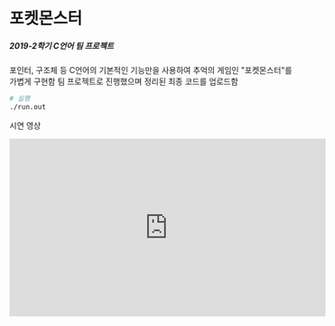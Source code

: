 

# 포켓몬스터

##### 2019-2학기 C언어 팀 프로젝트

포인터, 구조체 등 C언어의 기본적인 기능만을 사용하여 추억의 게임인 "포켓몬스터"를 가볍게 구현함
팀 프로젝트로 진행했으며 정리된 최종 코드를 업로드함

```bash
# 실행
./run.out
```

시연 영상

<iframe width="560" height="315" src="https://www.youtube.com/embed/_y9fSZlnYQc" frameborder="0" allowfullscreen=""></iframe>



